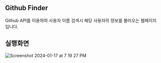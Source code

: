 ## Github Finder
Github API를 이용하여 사용자 이름 검색시 해당 사용자의 정보를 불러오는 웹페이지입니다.

## 실행화면
![Screenshot 2024-01-17 at 7 19 27 PM](https://github.com/Hesener/github-finder/assets/91655270/27633028-5302-46ae-8170-8174c375fda3)
